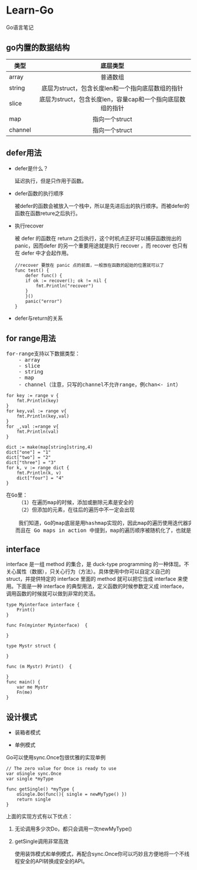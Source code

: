 # Learn-Go
Go语言笔记



go内置的数据结构
---
|类型	|底层类型|
| ------------- |:-------------:| 
|array	|普通数组|
|string	|底层为struct，包含长度len和一个指向底层数组的指针|
|slice	|底层为struct，包含长度len，容量cap和一个指向底层数组的指针|
|map	|指向一个struct|
|channel	|指向一个struct|



defer用法
---

* defer是什么？

	延迟执行，但是只作用于函数。

* defer函数的执行顺序

	被defer的函数会被放入一个栈中，所以是先进后出的执行顺序。而被defer的函数在函数reture之后执行。
	
* 执行recover

	被 defer 的函数在 return 之后执行，这个时机点正好可以捕获函数抛出的 panic，因而defer 的另一个重要用途就是执行 recover ，而 recover 也只有在 defer 中才会起作用。
	
	```
	//recover 要放在 panic 点的前面，一般放在函数的起始的位置就可以了
	func test() {
	    defer func() {
		if ok := recover(); ok != nil {
		    fmt.Println("recover")
		}
	    }()
	    panic("error")
	}
	```
* defer与return的关系
	
	

for range用法
---
<pre>
for-range支持以下数据类型：
    - array
    - slice
    - string
    - map
    - channel（注意，只写的channel不允许range，例chan<- int）
</pre>
```
for key := range v {
	fmt.Println(key)
}
for key,val := range v{
	fmt.Println(key,val)
}
for _,val :=range v{
	fmt.Println(val)
}

dict := make(map[string]string,4)
dict["one"] = "1"
dict["two"] = "2"
dict["three"] = "3"
for k, v := range dict {
	fmt.Println(k, v)
	dict["four"] = "4"
}
```
<pre>
在Go里：
    （1）在遍历map的时候，添加或删除元素是安全的
    （2）但添加的元素，在往后的遍历中不一定会出现

    我们知道，Go的map底层是用hashmap实现的，因此map的遍历使用迭代器实现的，而不是像array这种形式的遍历。
   而且在 Go maps in action 中提到，map的遍历顺序被随机化了，也就是说遍历的顺序将会不固定，那么在for循环里给map新添加的元素有可能在迭代器之前，这时不会出现在往后的遍历中，反之，则会出现在往后的遍历中。
</pre>

interface
---

interface 是一组 method 的集合，是 duck-type programming 的一种体现。不关心属性（数据），只关心行为（方法）。具体使用中你可以自定义自己的 struct，并提供特定的 interface 里面的 method 就可以把它当成 interface 来使用。下面是一种 interface 的典型用法，定义函数的时候参数定义成 interface，调用函数的时候就可以做到非常的灵活。


```
type Myinterface interface {
	Print()
}

func Fn(myinter Myinterface)  {
	
}

type Mystr struct {
	
}

func (m Mystr) Print()  {

}
func main() {
	var me Mystr
	Fn(me)
}
```



设计模式
---

* 装箱者模式


* 单例模式

Go可以使用sync.Once包很优雅的实现单例

```
// The zero value for Once is ready to use
var oSingle sync.Once
var single *myType

func getSingle() *myType {
	oSingle.Do(func(){ single = newMyType() })
	return single
}
```

上面的实现方式有以下优点：
1. 无论调用多少次Do，都只会调用一次newMyType()
2. getSingle调用非常高效

    使用装饰模式和单例模式，再配合sync.Once你可以巧妙且方便地将一个不线程安全的API转换成安全的API。
